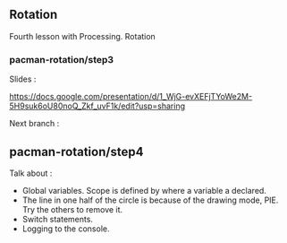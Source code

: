 Rotation
------------------

Fourth lesson with Processing.  Rotation
### pacman-rotation/step3

Slides :

https://docs.google.com/presentation/d/1_WjG-evXEFjTYoWe2M-5H9suk6oU80noQ_Zkf_uvF1k/edit?usp=sharing

Next branch :

pacman-rotation/step4
---

Talk about :

- Global variables.  Scope is defined by where a variable a declared.
- The line in one half of the circle is because of the drawing mode, PIE.  Try the others to remove it.
- Switch statements.
- Logging to the console.
